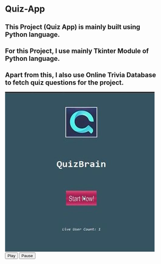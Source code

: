# Quiz-App
<span><h2><b>This Project (Quiz App) is mainly built using Python language.</b></h2></span>
<span><h2><b>For this Project, I use mainly Tkinter Module of Python language.</b></h2></span>
<span><h2><b>Apart from this, I also use Online Trivia Database to fetch quiz questions for the project.</b></h2></span>
<img src="Images/Quiz-App.jpg">
<button>Play</button>
<button>Pause</button>
